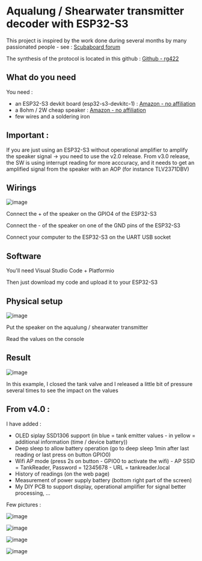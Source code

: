 # Aqualung / Shearwater transmitter decoder with ESP32-S3
This project is inspired by the work done during several months by many passionated people - see : [Scubaboard forum](https://scubaboard.com/community/threads/reading-wireless-air-transmitter-using-arduino.601083/)

The synthesis of the protocol is located in this github : [Github - rg422](https://github.com/rg422/PPS-MH8A-Transmitter)

## What do you need
You need :
- an ESP32-S3 devkit board (esp32-s3-devkitc-1) : [Amazon - no affiliation](https://www.amazon.fr/sspa/click?ie=UTF8&spc=MTo0NjY3MzU2MjYyNDY4NzU3OjE3NDg4MDA0NzU6c3BfYXRmOjMwMDEyMzA1MTM4NzIzMjo6MDo6&url=%2FESP32-S3-DevKitC-1-d%25C3%25A9veloppement-RUIZHI-ESP32-S3-WROOM-1-N16R8-Compatible%2Fdp%2FB0CPY56822%2Fref%3Dsr_1_1_sspa%3F__mk_fr_FR%3D%25C3%2585M%25C3%2585%25C5%25BD%25C3%2595%25C3%2591%26crid%3D2RLZNUFKS4N21%26dib%3DeyJ2IjoiMSJ9.YbOPs5gGHpnKMpsODreQ9JX5HxYccIQ8MpKxOvNwiV88Q9XB7p4uV82D3jJ8gEuhMm8nBnOhAmM_MM0B8MZneQepHkhB0fMz_srhLt7Ld7M5L-DpW6DEaPSTnS1C54wOEC9actJpDo4N_sKzRVzlKNieIkAGpKtShFJTFXYxEJrAoB0dZqkXWUSw60J0od2ARF_0LZCHDY_blImdHTzNP9FiL-Bh3iIDUBB3dO89iNIlXK3K8Jri54VTHarlghNNqPZYbHL5oNtUGYSDwZNd_Ax8pywbY6qjkU6Bc1EhFr4.HeSgEcWuVNLpo9pQNJ1JdSDwmvVu-mvt7z6sSouZVMQ%26dib_tag%3Dse%26keywords%3Desp32-s3-devkitc-1%26qid%3D1748800475%26s%3Delectronics%26sprefix%3Desp32-s3-devkitc-1%252Celectronics%252C69%26sr%3D1-1-spons%26sp_csd%3Dd2lkZ2V0TmFtZT1zcF9hdGY%26psc%3D1)
- a 8ohm / 2W cheap speaker : [Amazon - no affiliation](https://www.amazon.fr/dp/B00O9YGQ42?ref=ppx_yo2ov_dt_b_fed_asin_title)
- few wires and a soldering iron

## Important :
If you are just using an ESP32-S3 without operational amplifier to amplify the speaker signal -> you need to use the v2.0 release.
From v3.0 release, the SW is using interrupt reading for more acccuracy, and it needs to get an amplified signal from the speaker with an AOP (for instance TLV2371DBV)

## Wirings
![image](https://github.com/user-attachments/assets/dbb9efec-de91-46df-9ee4-e331d59c5bc5)

Connect the + of the speaker on the GPIO4 of the ESP32-S3

Connect the - of the speaker on one of the GND pins of the ESP32-S3

Connect your computer to the ESP32-S3 on the UART USB socket

## Software
You'll need Visual Studio Code + Platformio

Then just download my code and upload it to your ESP32-S3

## Physical setup

![image](https://github.com/user-attachments/assets/66615d05-e8f4-48cf-8a8e-36d89d0bf244)

Put the speaker on the aqualung / shearwater transmitter

Read the values on the console

## Result

![image](https://github.com/user-attachments/assets/74292ec7-edca-479f-89b8-f87916f0eca0)

In this example, I closed the tank valve and I released a little bit of pressure several times to see the impact on the values

## From v4.0 :

I have added :
- OLED siplay SSD1306 support (in blue = tank emitter values - in yellow = additional information (time / device battery))
- Deep sleep to allow battery operation (go to deep sleep 1min after last reading or last press on button GPIO0)
- Wifi AP mode (press 2s on button - GPIO0 to activate the wifi) - AP SSID = TankReader, Password = 12345678 - URL = tankreader.local
- History of readings (on the web page)
- Measurement of power supply battery (bottom right part of the screen)
- My DIY PCB to support display, operational amplifier for signal better processing, ...

Few pictures :

![image](https://github.com/user-attachments/assets/de334248-becf-435d-b34b-929306a8a545)

![image](https://github.com/user-attachments/assets/cff783b0-ddd5-403d-9f21-708ec120162d)

![image](https://github.com/user-attachments/assets/a215acc7-9553-4d6e-a458-e8d4061c4b50)

![image](https://github.com/user-attachments/assets/7f6f1839-43d2-46a5-a604-ba0bb8229281)


